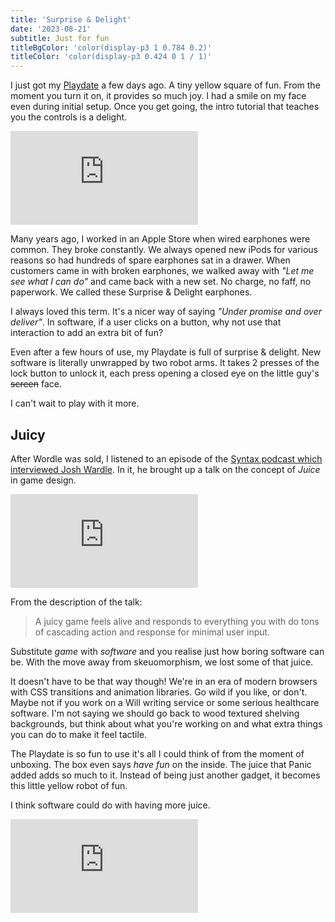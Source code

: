 ```yaml
---
title: 'Surprise & Delight'
date: '2023-08-21'
subtitle: Just for fun
titleBgColor: 'color(display-p3 1 0.784 0.2)'
titleColor: 'color(display-p3 0.424 0 1 / 1)'
---
```


I just got my [Playdate](https://play.date/) a few days ago. A tiny yellow square of fun. From the moment you turn it on, it provides so much joy. I had a smile on my face even during initial setup. Once you get going, the intro tutorial that teaches you the controls is a delight.

<iframe  src="https://www.youtube.com/embed/8lptw3f7LO4" title="YouTube video player" frameborder="0" allow="accelerometer; autoplay; clipboard-write; encrypted-media; gyroscope; picture-in-picture; web-share" allowfullscreen></iframe>

Many years ago, I worked in an Apple Store when wired earphones were common. They broke constantly. We always opened new iPods for various reasons so had hundreds of spare earphones sat in a drawer. When customers came in with broken earphones, we walked away with _"Let me see what I can do"_ and came back with a new set. No charge, no faff, no paperwork. We called these Surprise & Delight earphones.

I always loved this term. It's a nicer way of saying _"Under promise and over deliver"_. In software, if a user clicks on a button, why not use that interaction to add an extra bit of fun?

Even after a few hours of use, my Playdate is full of surprise & delight. New software is literally unwrapped by two robot arms. It takes 2 presses of the lock button to unlock it, each press opening a closed eye on the little guy's ~~screen~~ face.

I can't wait to play with it more.

## Juicy

After Wordle was sold, I listened to an episode of the [Syntax podcast which interviewed Josh Wardle](https://open.spotify.com/episode/4wpsgfXprwWN4QzyaDkX3Z?si=b10e178af6e640ff). In it, he brought up a talk on the concept of _Juice_ in game design.

<iframe src="https://www.youtube.com/embed/Fy0aCDmgnxg" title="YouTube video player" frameborder="0" allow="accelerometer; autoplay; clipboard-write; encrypted-media; gyroscope; picture-in-picture; web-share" allowfullscreen></iframe>

From the description of the talk:

> A juicy game feels alive and responds to everything you with do tons of cascading action and response for minimal user input.

Substitute _game_ with _software_ and you realise just how boring software can be. With the move away from skeuomorphism, we lost some of that juice.

It doesn't have to be that way though! We're in an era of modern browsers with CSS transitions and animation libraries. Go wild if you like, or don't. Maybe not if you work on a Will writing service or some serious healthcare software. I'm not saying we should go back to wood textured shelving backgrounds, but think about what you're working on and what extra things you can do to make it feel tactile.

The Playdate is so fun to use it's all I could think of from the moment of unboxing. The box even says _have fun_ on the inside. The juice that Panic added adds so much to it. Instead of being just another gadget, it becomes this little yellow robot of fun.

I think software could do with having more juice.

<iframe src="https://www.youtube.com/embed/HdF3CnFvxg4" title="YouTube video player" frameborder="0" allow="accelerometer; autoplay; clipboard-write; encrypted-media; gyroscope; picture-in-picture; web-share" allowfullscreen></iframe>
